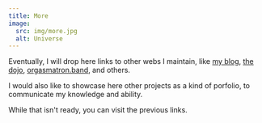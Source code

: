 ```yaml
---
title: More
image:
  src: img/more.jpg
  alt: Universe
---
```


<Avatar />

Eventually, I will drop here links to other webs I maintain, like [my blog],
[the dojo], [orgasmatron.band], and others.

[my blog]: https://blog.lorenzogrv.tech
[the dojo]: https://dojo.lorenzogrv.tech
[orgasmatron.band]: https://orgasmatron.band

I would also like to showcase here other projects as a kind of porfolio, to
communicate my knowledge and ability.

While that isn't ready, you can visit the previous links.
